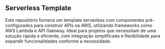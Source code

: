 ## Serverless Template

Este repositório fornece um template serverless com componentes pré-configurados para construir APIs na AWS, utilizando frameworks como AWS Lambda e API Gateway. Ideal para projetos que necessitam de uma solução rápida e eficiente, com integração simplificada e flexibilidade para expandir funcionalidades conforme a necessidade.
